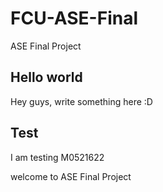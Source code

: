 # FCU-ASE-Final
ASE Final Project 

## Hello world
Hey guys, write something here :D

## Test
I am  testing M0521622

welcome to ASE Final Project 
